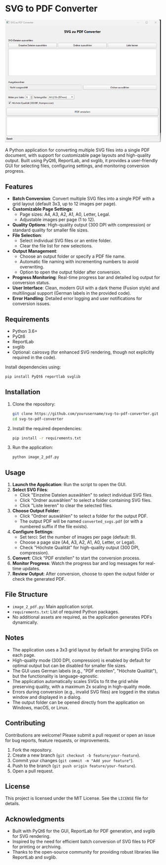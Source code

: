# SVG to PDF Converter

![screen](image2pdf.png)


A Python application for converting multiple SVG files into a single PDF document, with support for customizable page layouts and high-quality output. Built using PyQt6, ReportLab, and svglib, it provides a user-friendly GUI for selecting files, configuring settings, and monitoring conversion progress.

## Features

- **Batch Conversion**: Convert multiple SVG files into a single PDF with a grid layout (default 3x3, up to 12 images per page).
- **Customizable Page Settings**:
  - Page sizes: A4, A3, A2, A1, A0, Letter, Legal.
  - Adjustable images per page (1 to 12).
- **Quality Options**: High-quality output (300 DPI with compression) or standard quality for smaller file sizes.
- **File Selection**:
  - Select individual SVG files or an entire folder.
  - Clear the file list for new selections.
- **Output Management**:
  - Choose an output folder or specify a PDF file name.
  - Automatic file naming with incrementing numbers to avoid overwriting.
  - Option to open the output folder after conversion.
- **Progress Monitoring**: Real-time progress bar and detailed log output for conversion status.
- **User Interface**: Clean, modern GUI with a dark theme (Fusion style) and multilingual support (German labels in the provided code).
- **Error Handling**: Detailed error logging and user notifications for conversion issues.

## Requirements

- Python 3.6+
- PyQt6
- ReportLab
- svglib
- Optional: cairosvg (for enhanced SVG rendering, though not explicitly required in the code).

Install dependencies using:

```bash
pip install PyQt6 reportlab svglib
```

## Installation

1. Clone the repository:
   ```bash
   git clone https://github.com/yourusername/svg-to-pdf-converter.git
   cd svg-to-pdf-converter
   ```

2. Install the required dependencies:
   ```bash
   pip install -r requirements.txt
   ```

3. Run the application:
   ```bash
   python image_2_pdf.py
   ```

## Usage

1. **Launch the Application**: Run the script to open the GUI.
2. **Select SVG Files**:
   - Click "Einzelne Dateien auswählen" to select individual SVG files.
   - Click "Ordner auswählen" to select a folder containing SVG files.
   - Click "Liste leeren" to clear the selected files.
3. **Choose Output Folder**:
   - Click "Ordner auswählen" to select a folder for the output PDF.
   - The output PDF will be named `converted_svgs.pdf` (or with a numbered suffix if the file exists).
4. **Configure Settings**:
   - Set terci: Set the number of images per page (default: 9).
   - Choose a page size (A4, A3, A2, A1, A0, Letter, or Legal).
   - Check "Höchste Qualität" for high-quality output (300 DPI, compression).
5. **Convert**: Click "PDF erstellen" to start the conversion process.
6. **Monitor Progress**: Watch the progress bar and log messages for real-time updates.
7. **Review Output**: After conversion, choose to open the output folder or check the generated PDF.

## File Structure

- `image_2_pdf.py`: Main application script.
- `requirements.txt`: List of required Python packages.
- No additional assets are required, as the application generates PDFs dynamically.

## Notes

- The application uses a 3x3 grid layout by default for arranging SVGs on each page.
- High-quality mode (300 DPI, compression) is enabled by default for optimal output but can be disabled for smaller file sizes.
- The GUI uses German labels (e.g., "PDF erstellen", "Höchste Qualität"), but the functionality is language-agnostic.
- The application automatically scales SVGs to fit the grid while preserving quality, with a maximum 2x scaling in high-quality mode.
- Errors during conversion (e.g., invalid SVG files) are logged in the status window and displayed in a dialog.
- The output folder can be opened directly from the application on Windows, macOS, or Linux.

## Contributing

Contributions are welcome! Please submit a pull request or open an issue for bug reports, feature requests, or improvements.

1. Fork the repository.
2. Create a new branch (`git checkout -b feature/your-feature`).
3. Commit your changes (`git commit -m "Add your feature"`).
4. Push to the branch (`git push origin feature/your-feature`).
5. Open a pull request.

## License

This project is licensed under the MIT License. See the `LICENSE` file for details.

## Acknowledgments

- Built with PyQt6 for the GUI, ReportLab for PDF generation, and svglib for SVG rendering.
- Inspired by the need for efficient batch conversion of SVG files to PDF for printing or archiving.
- Thanks to the open-source community for providing robust libraries like ReportLab and svglib.
